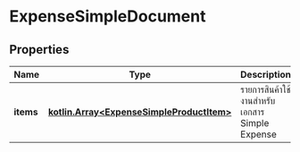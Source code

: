 
# ExpenseSimpleDocument

## Properties
Name | Type | Description | Notes
------------ | ------------- | ------------- | -------------
**items** | [**kotlin.Array&lt;ExpenseSimpleProductItem&gt;**](ExpenseSimpleProductItem.md) | รายการสินค้าใช้งานสำหรับเอกสาร Simple Expense |  [optional]



